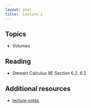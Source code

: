 ```yaml
---
layout: post
title:  Lecture 2
---
```


## Topics

* Volumes

## Reading

* Stewart Calculus 9E Section 6.2, 6.3

## Additional resources

* <a href="https://wcasper.github.io/math150Bsummer2023/extras/lecture2.pdf">lecture notes</a>


